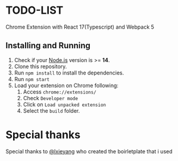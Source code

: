 # TODO-LIST
Chrome Extension with React 17(Typescript) and Webpack 5

## Installing and Running

1. Check if your [Node.js](https://nodejs.org/) version is >= **14**.
2. Clone this repository.
5. Run `npm install` to install the dependencies.
6. Run `npm start`
7. Load your extension on Chrome following:
   1. Access `chrome://extensions/`
   2. Check `Developer mode`
   3. Click on `Load unpacked extension`
   4. Select the `build` folder.

# Special thanks

Special thanks to [@lxieyang](https://github.com/lxieyang/chrome-extension-boilerplate-react) who created the boirletplate that i used
